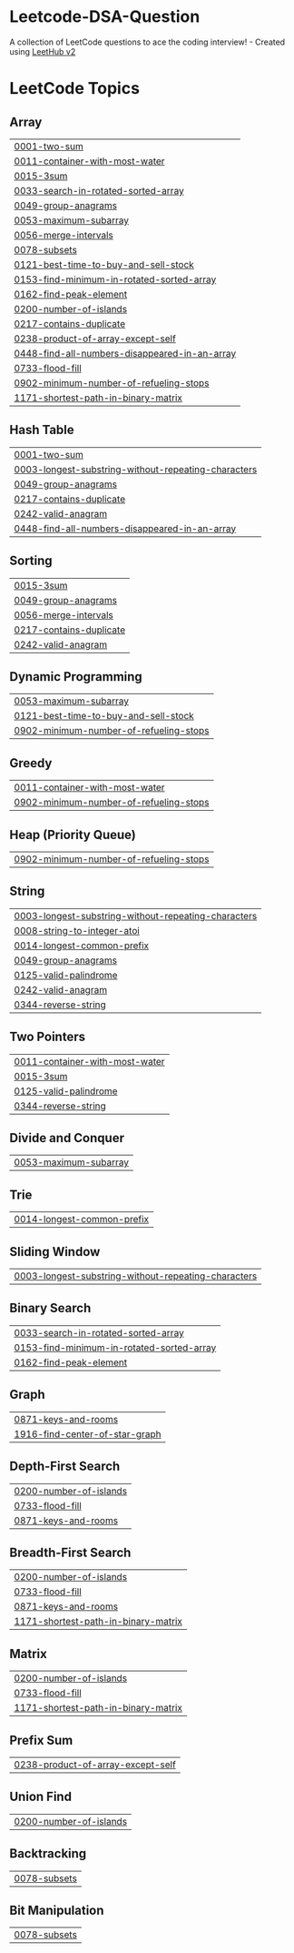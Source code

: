 # Leetcode-DSA-Question
A collection of LeetCode questions to ace the coding interview! - Created using [LeetHub v2](https://github.com/arunbhardwaj/LeetHub-2.0)

<!---LeetCode Topics Start-->
# LeetCode Topics
## Array
|  |
| ------- |
| [0001-two-sum](https://github.com/Divyanshi01615/Leetcode-DSA-Question/tree/master/0001-two-sum) |
| [0011-container-with-most-water](https://github.com/Divyanshi01615/Leetcode-DSA-Question/tree/master/0011-container-with-most-water) |
| [0015-3sum](https://github.com/Divyanshi01615/Leetcode-DSA-Question/tree/master/0015-3sum) |
| [0033-search-in-rotated-sorted-array](https://github.com/Divyanshi01615/Leetcode-DSA-Question/tree/master/0033-search-in-rotated-sorted-array) |
| [0049-group-anagrams](https://github.com/Divyanshi01615/Leetcode-DSA-Question/tree/master/0049-group-anagrams) |
| [0053-maximum-subarray](https://github.com/Divyanshi01615/Leetcode-DSA-Question/tree/master/0053-maximum-subarray) |
| [0056-merge-intervals](https://github.com/Divyanshi01615/Leetcode-DSA-Question/tree/master/0056-merge-intervals) |
| [0078-subsets](https://github.com/Divyanshi01615/Leetcode-DSA-Question/tree/master/0078-subsets) |
| [0121-best-time-to-buy-and-sell-stock](https://github.com/Divyanshi01615/Leetcode-DSA-Question/tree/master/0121-best-time-to-buy-and-sell-stock) |
| [0153-find-minimum-in-rotated-sorted-array](https://github.com/Divyanshi01615/Leetcode-DSA-Question/tree/master/0153-find-minimum-in-rotated-sorted-array) |
| [0162-find-peak-element](https://github.com/Divyanshi01615/Leetcode-DSA-Question/tree/master/0162-find-peak-element) |
| [0200-number-of-islands](https://github.com/Divyanshi01615/Leetcode-DSA-Question/tree/master/0200-number-of-islands) |
| [0217-contains-duplicate](https://github.com/Divyanshi01615/Leetcode-DSA-Question/tree/master/0217-contains-duplicate) |
| [0238-product-of-array-except-self](https://github.com/Divyanshi01615/Leetcode-DSA-Question/tree/master/0238-product-of-array-except-self) |
| [0448-find-all-numbers-disappeared-in-an-array](https://github.com/Divyanshi01615/Leetcode-DSA-Question/tree/master/0448-find-all-numbers-disappeared-in-an-array) |
| [0733-flood-fill](https://github.com/Divyanshi01615/Leetcode-DSA-Question/tree/master/0733-flood-fill) |
| [0902-minimum-number-of-refueling-stops](https://github.com/Divyanshi01615/Leetcode-DSA-Question/tree/master/0902-minimum-number-of-refueling-stops) |
| [1171-shortest-path-in-binary-matrix](https://github.com/Divyanshi01615/Leetcode-DSA-Question/tree/master/1171-shortest-path-in-binary-matrix) |
## Hash Table
|  |
| ------- |
| [0001-two-sum](https://github.com/Divyanshi01615/Leetcode-DSA-Question/tree/master/0001-two-sum) |
| [0003-longest-substring-without-repeating-characters](https://github.com/Divyanshi01615/Leetcode-DSA-Question/tree/master/0003-longest-substring-without-repeating-characters) |
| [0049-group-anagrams](https://github.com/Divyanshi01615/Leetcode-DSA-Question/tree/master/0049-group-anagrams) |
| [0217-contains-duplicate](https://github.com/Divyanshi01615/Leetcode-DSA-Question/tree/master/0217-contains-duplicate) |
| [0242-valid-anagram](https://github.com/Divyanshi01615/Leetcode-DSA-Question/tree/master/0242-valid-anagram) |
| [0448-find-all-numbers-disappeared-in-an-array](https://github.com/Divyanshi01615/Leetcode-DSA-Question/tree/master/0448-find-all-numbers-disappeared-in-an-array) |
## Sorting
|  |
| ------- |
| [0015-3sum](https://github.com/Divyanshi01615/Leetcode-DSA-Question/tree/master/0015-3sum) |
| [0049-group-anagrams](https://github.com/Divyanshi01615/Leetcode-DSA-Question/tree/master/0049-group-anagrams) |
| [0056-merge-intervals](https://github.com/Divyanshi01615/Leetcode-DSA-Question/tree/master/0056-merge-intervals) |
| [0217-contains-duplicate](https://github.com/Divyanshi01615/Leetcode-DSA-Question/tree/master/0217-contains-duplicate) |
| [0242-valid-anagram](https://github.com/Divyanshi01615/Leetcode-DSA-Question/tree/master/0242-valid-anagram) |
## Dynamic Programming
|  |
| ------- |
| [0053-maximum-subarray](https://github.com/Divyanshi01615/Leetcode-DSA-Question/tree/master/0053-maximum-subarray) |
| [0121-best-time-to-buy-and-sell-stock](https://github.com/Divyanshi01615/Leetcode-DSA-Question/tree/master/0121-best-time-to-buy-and-sell-stock) |
| [0902-minimum-number-of-refueling-stops](https://github.com/Divyanshi01615/Leetcode-DSA-Question/tree/master/0902-minimum-number-of-refueling-stops) |
## Greedy
|  |
| ------- |
| [0011-container-with-most-water](https://github.com/Divyanshi01615/Leetcode-DSA-Question/tree/master/0011-container-with-most-water) |
| [0902-minimum-number-of-refueling-stops](https://github.com/Divyanshi01615/Leetcode-DSA-Question/tree/master/0902-minimum-number-of-refueling-stops) |
## Heap (Priority Queue)
|  |
| ------- |
| [0902-minimum-number-of-refueling-stops](https://github.com/Divyanshi01615/Leetcode-DSA-Question/tree/master/0902-minimum-number-of-refueling-stops) |
## String
|  |
| ------- |
| [0003-longest-substring-without-repeating-characters](https://github.com/Divyanshi01615/Leetcode-DSA-Question/tree/master/0003-longest-substring-without-repeating-characters) |
| [0008-string-to-integer-atoi](https://github.com/Divyanshi01615/Leetcode-DSA-Question/tree/master/0008-string-to-integer-atoi) |
| [0014-longest-common-prefix](https://github.com/Divyanshi01615/Leetcode-DSA-Question/tree/master/0014-longest-common-prefix) |
| [0049-group-anagrams](https://github.com/Divyanshi01615/Leetcode-DSA-Question/tree/master/0049-group-anagrams) |
| [0125-valid-palindrome](https://github.com/Divyanshi01615/Leetcode-DSA-Question/tree/master/0125-valid-palindrome) |
| [0242-valid-anagram](https://github.com/Divyanshi01615/Leetcode-DSA-Question/tree/master/0242-valid-anagram) |
| [0344-reverse-string](https://github.com/Divyanshi01615/Leetcode-DSA-Question/tree/master/0344-reverse-string) |
## Two Pointers
|  |
| ------- |
| [0011-container-with-most-water](https://github.com/Divyanshi01615/Leetcode-DSA-Question/tree/master/0011-container-with-most-water) |
| [0015-3sum](https://github.com/Divyanshi01615/Leetcode-DSA-Question/tree/master/0015-3sum) |
| [0125-valid-palindrome](https://github.com/Divyanshi01615/Leetcode-DSA-Question/tree/master/0125-valid-palindrome) |
| [0344-reverse-string](https://github.com/Divyanshi01615/Leetcode-DSA-Question/tree/master/0344-reverse-string) |
## Divide and Conquer
|  |
| ------- |
| [0053-maximum-subarray](https://github.com/Divyanshi01615/Leetcode-DSA-Question/tree/master/0053-maximum-subarray) |
## Trie
|  |
| ------- |
| [0014-longest-common-prefix](https://github.com/Divyanshi01615/Leetcode-DSA-Question/tree/master/0014-longest-common-prefix) |
## Sliding Window
|  |
| ------- |
| [0003-longest-substring-without-repeating-characters](https://github.com/Divyanshi01615/Leetcode-DSA-Question/tree/master/0003-longest-substring-without-repeating-characters) |
## Binary Search
|  |
| ------- |
| [0033-search-in-rotated-sorted-array](https://github.com/Divyanshi01615/Leetcode-DSA-Question/tree/master/0033-search-in-rotated-sorted-array) |
| [0153-find-minimum-in-rotated-sorted-array](https://github.com/Divyanshi01615/Leetcode-DSA-Question/tree/master/0153-find-minimum-in-rotated-sorted-array) |
| [0162-find-peak-element](https://github.com/Divyanshi01615/Leetcode-DSA-Question/tree/master/0162-find-peak-element) |
## Graph
|  |
| ------- |
| [0871-keys-and-rooms](https://github.com/Divyanshi01615/Leetcode-DSA-Question/tree/master/0871-keys-and-rooms) |
| [1916-find-center-of-star-graph](https://github.com/Divyanshi01615/Leetcode-DSA-Question/tree/master/1916-find-center-of-star-graph) |
## Depth-First Search
|  |
| ------- |
| [0200-number-of-islands](https://github.com/Divyanshi01615/Leetcode-DSA-Question/tree/master/0200-number-of-islands) |
| [0733-flood-fill](https://github.com/Divyanshi01615/Leetcode-DSA-Question/tree/master/0733-flood-fill) |
| [0871-keys-and-rooms](https://github.com/Divyanshi01615/Leetcode-DSA-Question/tree/master/0871-keys-and-rooms) |
## Breadth-First Search
|  |
| ------- |
| [0200-number-of-islands](https://github.com/Divyanshi01615/Leetcode-DSA-Question/tree/master/0200-number-of-islands) |
| [0733-flood-fill](https://github.com/Divyanshi01615/Leetcode-DSA-Question/tree/master/0733-flood-fill) |
| [0871-keys-and-rooms](https://github.com/Divyanshi01615/Leetcode-DSA-Question/tree/master/0871-keys-and-rooms) |
| [1171-shortest-path-in-binary-matrix](https://github.com/Divyanshi01615/Leetcode-DSA-Question/tree/master/1171-shortest-path-in-binary-matrix) |
## Matrix
|  |
| ------- |
| [0200-number-of-islands](https://github.com/Divyanshi01615/Leetcode-DSA-Question/tree/master/0200-number-of-islands) |
| [0733-flood-fill](https://github.com/Divyanshi01615/Leetcode-DSA-Question/tree/master/0733-flood-fill) |
| [1171-shortest-path-in-binary-matrix](https://github.com/Divyanshi01615/Leetcode-DSA-Question/tree/master/1171-shortest-path-in-binary-matrix) |
## Prefix Sum
|  |
| ------- |
| [0238-product-of-array-except-self](https://github.com/Divyanshi01615/Leetcode-DSA-Question/tree/master/0238-product-of-array-except-self) |
## Union Find
|  |
| ------- |
| [0200-number-of-islands](https://github.com/Divyanshi01615/Leetcode-DSA-Question/tree/master/0200-number-of-islands) |
## Backtracking
|  |
| ------- |
| [0078-subsets](https://github.com/Divyanshi01615/Leetcode-DSA-Question/tree/master/0078-subsets) |
## Bit Manipulation
|  |
| ------- |
| [0078-subsets](https://github.com/Divyanshi01615/Leetcode-DSA-Question/tree/master/0078-subsets) |
<!---LeetCode Topics End-->